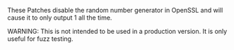 These Patches disable the random number generator in OpenSSL and will
cause it to only output 1 all the time.

WARNING: This is not intended to be used in a production version. It is
only useful for fuzz testing.
